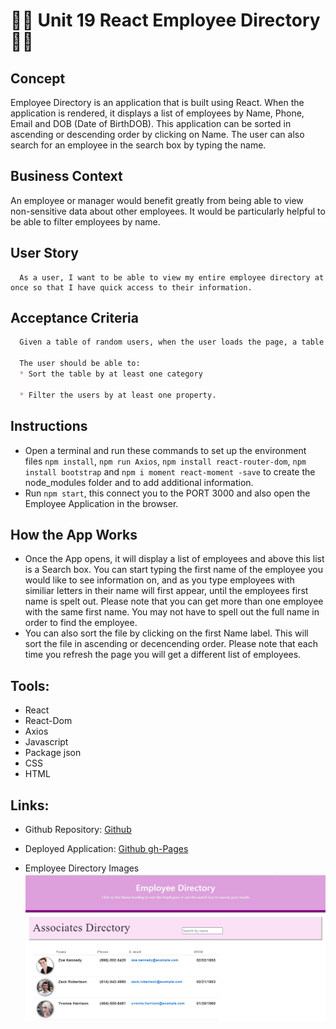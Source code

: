 # :office_worker: Unit 19 React Employee Directory  :woman_office_worker:

## Concept
Employee Directory is an application that is built using React.  When the application is rendered, it displays a list of employees by Name, Phone, Email and DOB (Date of BirthDOB).  This application can be sorted in ascending or descending order by clicking on Name.  The user can also search for an employee in the search box by typing the name.

## Business Context
An employee or manager would benefit greatly from being able to view non-sensitive data about other employees. It would be particularly helpful to be able to filter employees by name.

## User Story
```
  As a user, I want to be able to view my entire employee directory at once so that I have quick access to their information.
```
## Acceptance Criteria
```md
  Given a table of random users, when the user loads the page, a table of employees should render. 

  The user should be able to:
  * Sort the table by at least one category

  * Filter the users by at least one property.
```

## Instructions
  * Open a terminal and run these commands to set up the environment files `npm install`, `npm run Axios`, `npm install react-router-dom`, `npm install bootstrap` and `npm i moment react-moment -save` to create the node_modules folder and to add additional information.  
  * Run `npm start`, this connect you to the PORT 3000 and also open the Employee Application in the browser.

  ## How the App Works
  * Once the App opens, it will display a list of employees and above this list is a Search box.   You can start typing the first name of the employee you would like to see information on, and as you type employees with similiar letters in their name will first appear, until the employees first name is spelt out.  Please note that you can get more than one employee with the same first name.  You may not have to spell out the full name in order to find the employee.
  * You can also sort the file by clicking on the first Name label.  This will sort the file in ascending or decencending order.  Please note that each time you refresh the page you will get a different list of employees.    


## Tools:
 * React
 * React-Dom
 * Axios 
 * Javascript        
 * Package json 
 * CSS
 * HTML
 

## Links:
  * Github Repository:
    [Github](https://github.com/whintzen/Employee-Directory)

  * Deployed Application: 
    [Github gh-Pages ](https://whintzen.github.io/Employee-Directory)
  
  * Employee Directory Images
     ![Employee Directory](https://github.com/whintzen/Employee-Directory/blob/master/public/Screenshot.jpg)

     
  
  
